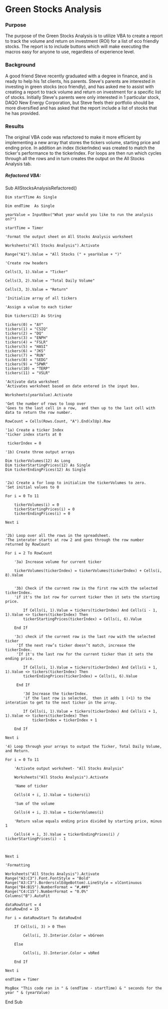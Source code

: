 # Green Stocks Analysis

### Purpose

The purpose of the Green Stocks Analysis is to utilize VBA to create a report to track the volume and return on investment (ROI) for a list of eco friendly stocks. The report is to include buttons which will make executing the macros easy for anyone to use, regardless of experience level. 

### Background

A good friend Steve recently graduated with a degree in finance,  and is ready to help his 1st clients,  his parents.  Steve's parents are interested in investing in green stocks (eco friendly),  and has asked me to assist with creating a report to track volume and return on investment for a specific list of stocks. Initially Steve's parents were only interested in 1 particular stock, DAQO New Energy Corporation, but Steve feels their portfolio should be more diversified and has asked that the report include a list of stocks that he has provided.

### Results

The original VBA code was refactored to make it more efficient by implementing a new array that stores the tickers volume, starting price and ending price. In addition an index (tickerIndex) was created to match the ticker's performance to the tickerIndex. For loops are then run which cycles through all the rows and in turn creates the output on the All Stocks Analysis tab. 

##### Refactored VBA:

Sub AllStocksAnalysisRefactored()

    Dim startTime As Single
    
    Dim endTime  As Single

    yearValue = InputBox("What year would you like to run the analysis on?")

    startTime = Timer
    
    'Format the output sheet on All Stocks Analysis worksheet
    
    Worksheets("All Stocks Analysis").Activate
    
    Range("A1").Value = "All Stocks (" + yearValue + ")"
    
    'Create row headers
    
    Cells(3, 1).Value = "Ticker"
    
    Cells(3, 2).Value = "Total Daily Volume"
    
    Cells(3, 3).Value = "Return"

    'Initialize array of all tickers
    
    'Assign a value to each ticker
    
    Dim tickers(12) As String
    
    tickers(0) = "AY"
    tickers(1) = "CSIQ"
    tickers(2) = "DQ"
    tickers(3) = "ENPH"
    tickers(4) = "FSLR"
    tickers(5) = "HASI"
    tickers(6) = "JKS"
    tickers(7) = "RUN"
    tickers(8) = "SEDG"
    tickers(9) = "SPWR"
    tickers(10) = "TERP"
    tickers(11) = "VSLR"
    
    'Activate data worksheet
    'Activates worksheet based on date entered in the input box.
    
    Worksheets(yearValue).Activate
    
    'Get the number of rows to loop over
    'Goes to the last cell in a row,  and then up to the last cell with data to return the row number.
    
    RowCount = Cells(Rows.Count, "A").End(xlUp).Row
    
    '1a) Create a ticker Index
    'ticker index starts at 0
    
     tickerIndex = 0

    '1b) Create three output arrays
    
    Dim tickerVolumes(12) As Long
    Dim tickerStartingPrices(12) As Single
    Dim tickerEndingPrices(12) As Single

    
    '2a) Create a for loop to initialize the tickerVolumes to zero.
    'Set initial values to 0
    
    For i = 0 To 11
    
        tickerVolumes(i) = 0
        tickerStartingPrices(i) = 0
        tickerEndingPrices(i) = 0
        
    Next i
    
  
    '2b) Loop over all the rows in the spreadsheet.
    'The interator starts at row 2 and goes through the row number returned by RowCount
    
    For i = 2 To RowCount
    
        '3a) Increase volume for current ticker
        
        tickerVolumes(tickerIndex) = tickerVolumes(tickerIndex) + Cells(i, 8).Value
        
        
        '3b) Check if the current row is the first row with the selected tickerIndex.
        'if it's the 1st row for current ticker then it sets the starting price.
        
            If Cells(i, 1).Value = tickers(tickerIndex) And Cells(i - 1, 1).Value <> tickers(tickerIndex) Then
            tickerStartingPrices(tickerIndex) = Cells(i, 6).Value
            
        End If
  
        '3c) check if the current row is the last row with the selected ticker
         'If the next row’s ticker doesn’t match, increase the tickerIndex.
         'If it's the last row for the current ticker than it sets the ending price.
         
            If Cells(i, 1).Value = tickers(tickerIndex) And Cells(i + 1, 1).Value <> tickers(tickerIndex) Then
            tickerEndingPrices(tickerIndex) = Cells(i, 6).Value
            
         End If
  
            '3d Increase the tickerIndex.
            'if the last row is selected,  then it adds 1 (+1) to the interation to get to the next ticker in the array.
            
            If Cells(i, 1).Value = tickers(tickerIndex) And Cells(i + 1, 1).Value <> tickers(tickerIndex) Then
                tickerIndex = tickerIndex + 1

        End If
    
    Next i
    
    '4) Loop through your arrays to output the Ticker, Total Daily Volume, and Return.
    
    For i = 0 To 11
        
        'Activate output worksheet- "All Stocks Analysis"
        
        Worksheets("All Stocks Analysis").Activate
        
        'Name of ticker
        
        Cells(4 + i, 1).Value = tickers(i)
        
        'Sum of the volume
        
        Cells(4 + i, 2).Value = tickerVolumes(i)
        
        'Return value equals ending price divided by starting price, minus 1
        
        Cells(4 + i, 3).Value = tickerEndingPrices(i) / tickerStartingPrices(i) - 1

        
        
    Next i
    
    'Formatting
    
    Worksheets("All Stocks Analysis").Activate
    Range("A3:C3").Font.FontStyle = "Bold"
    Range("A3:C3").Borders(xlEdgeBottom).LineStyle = xlContinuous
    Range("B4:B15").NumberFormat = "#,##0"
    Range("C4:C15").NumberFormat = "0.0%"
    Columns("B").AutoFit

    dataRowStart = 4
    dataRowEnd = 15

    For i = dataRowStart To dataRowEnd
        
        If Cells(i, 3) > 0 Then
            
            Cells(i, 3).Interior.Color = vbGreen
            
        Else
        
            Cells(i, 3).Interior.Color = vbRed
            
        End If
        
    Next i
 
    endTime = Timer
    
    MsgBox "This code ran in " & (endTime - startTime) & " seconds for the year " & (yearValue)

End Sub



